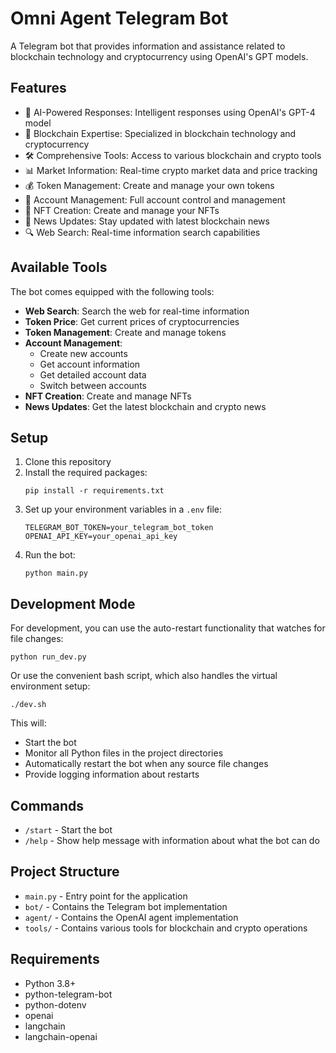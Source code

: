 # Omni Agent Telegram Bot

A Telegram bot that provides information and assistance related to blockchain technology and cryptocurrency using OpenAI's GPT models.

## Features

- 🤖 AI-Powered Responses: Intelligent responses using OpenAI's GPT-4 model
- 🔗 Blockchain Expertise: Specialized in blockchain technology and cryptocurrency
- 🛠️ Comprehensive Tools: Access to various blockchain and crypto tools
- 📊 Market Information: Real-time crypto market data and price tracking
- 💰 Token Management: Create and manage your own tokens
- 👤 Account Management: Full account control and management
- 🎨 NFT Creation: Create and manage your NFTs
- 📰 News Updates: Stay updated with latest blockchain news
- 🔍 Web Search: Real-time information search capabilities

## Available Tools

The bot comes equipped with the following tools:

- **Web Search**: Search the web for real-time information
- **Token Price**: Get current prices of cryptocurrencies
- **Token Management**: Create and manage tokens
- **Account Management**:
  - Create new accounts
  - Get account information
  - Get detailed account data
  - Switch between accounts
- **NFT Creation**: Create and manage NFTs
- **News Updates**: Get the latest blockchain and crypto news

## Setup

1. Clone this repository
2. Install the required packages:
   ```
   pip install -r requirements.txt
   ```
3. Set up your environment variables in a `.env` file:
   ```
   TELEGRAM_BOT_TOKEN=your_telegram_bot_token
   OPENAI_API_KEY=your_openai_api_key
   ```
4. Run the bot:
   ```
   python main.py
   ```

## Development Mode

For development, you can use the auto-restart functionality that watches for file changes:

```
python run_dev.py
```

Or use the convenient bash script, which also handles the virtual environment setup:

```
./dev.sh
```

This will:
- Start the bot
- Monitor all Python files in the project directories
- Automatically restart the bot when any source file changes
- Provide logging information about restarts

## Commands

- `/start` - Start the bot
- `/help` - Show help message with information about what the bot can do

## Project Structure

- `main.py` - Entry point for the application
- `bot/` - Contains the Telegram bot implementation
- `agent/` - Contains the OpenAI agent implementation
- `tools/` - Contains various tools for blockchain and crypto operations

## Requirements

- Python 3.8+
- python-telegram-bot
- python-dotenv
- openai
- langchain
- langchain-openai 